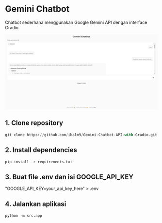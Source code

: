 # Gemini Chatbot
Chatbot sederhana menggunakan Google Gemini API dengan interface Gradio.

![Screenshot](img/ss1.png)

## 1. Clone repository
```python
git clone https://github.com/ibalm9/Gemini-Chatbot-API-with-Gradio.git
```

## 2. Install dependencies
```python
pip install -r requirements.txt

```
## 3. Buat file .env dan isi GOOGLE_API_KEY
"GOOGLE_API_KEY=your_api_key_here" > .env

## 4. Jalankan aplikasi
```python
python -m src.app
```
